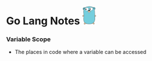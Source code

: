 # Go Lang Notes <img src="./logo.png" height="50" width="auto">  

### Variable Scope
- The places in code where a variable can be accessed
